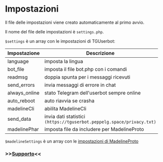 # Impostazioni

Il file delle impostazioni viene creato automaticamente al primo avvio.

Il nome del file delle impostazioni è `settings.php`.

`$settings` è un array con le impostazioni di TGUserbot:

| Impostazione | Descrizione | Valore | Linux | Windows | Web |
| ------------ | ----------- | ------ | ----- | ------- | --- |
| language | imposta la lingua | true/false | ✅ | ✅ | ✅ 
| bot_file | imposta il file bot.php con i comandi | FILE_PATH | ✅ | ✅ | ✅ |
| readmsg | doppia spunta per i messaggi ricevuti | true/false | ✅ | ✅ | ✅ |
| send_errors | invia messaggi di errore in chat | true/false | ✅ | ✅ | ✅ |
| always_online | stato Telegram dell'userbot sempre online | true/false | ✅ | ✅ | ✅ |
| auto_reboot | auto riavvia se crasha | true/false | ✅ | ✅ | ❌ |
| madelineCli | abilita MadelineCli | true/false | ✅ | ❌ | ❌ |
| send_data | invia dati statistici `(https://tguserbot.peppelg.space/privacy.txt)` | true/false | ✅ | ✅ | ✅ |
| madelinePhar | imposta file da includere per MadelineProto | FILE_PATH | ✅ | ✅ | ✅ |


`$madelineSettings` è un array con le [impostazioni di MadelineProto](https://docs.madelineproto.xyz/docs/SETTINGS.html)

### >>[Supporto](https://github.com/peppelg/TGUserbot/tree/master/docs/it/Help.md)<<

